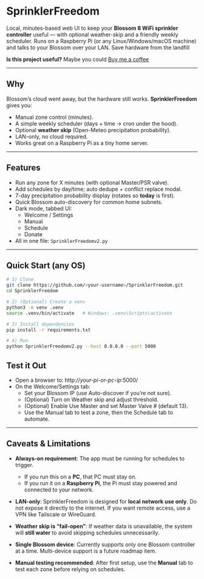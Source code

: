 # SprinklerFreedom

Local, minutes-based web UI to keep your **Blossom 8 WiFi sprinkler controller** useful — with optional weather-skip and a friendly weekly scheduler. Runs on a Raspberry Pi (or any Linux/Windows/macOS machine) and talks to your Blossom over your LAN. Save hardware from the landfill 

**Is this project useful?** Maybe you could [Buy me a coffee](https://buymeacoffee.com/natecus)

---

## Why

Blossom’s cloud went away, but the hardware still works. **SprinklerFreedom** gives you:

- Manual zone control (minutes).
- A simple weekly scheduler (days + time → cron under the hood).
- Optional **weather skip** (Open-Meteo precipitation probability).
- LAN-only, no cloud required.
- Works great on a Raspberry Pi as a tiny home server.

---

## Features

- Run any zone for X minutes (with optional Master/PSR valve).
- Add schedules by day/time; auto dedupe + conflict replace modal.
- 7-day precipitation probability display (rotates so **today** is first).
- Quick Blossom auto-discovery for common home subnets.
- Dark mode, tabbed UI:
  - Welcome / Settings  
  - Manual  
  - Schedule  
  - Donate
- All in one file: `SprinklerFreedomv2.py`

---

## Quick Start (any OS)

```bash
# 1) Clone
git clone https://github.com/<your-username>/SprinklerFreedom.git
cd SprinklerFreedom

# 2) (Optional) Create a venv
python3 -m venv .venv
source .venv/bin/activate   # Windows: .venv\Scripts\activate

# 3) Install dependencies
pip install -r requirements.txt

# 4) Run
python SprinklerFreedomv2.py --host 0.0.0.0 --port 5000
```
## Test it Out
- Open a browser to: http://*your-pi-or-pc-ip*:5000/
- On the Welcome/Settings tab:
  - Set your Blossom IP (use Auto-discover if you’re not sure).
  - (Optional) Turn on Weather skip and adjust threshold.
  - (Optional) Enable Use Master and set Master Valve # (default 13).
  - Use the Manual tab to test a zone, then the Schedule tab to automate.

---
## Caveats & Limitations

- **Always-on requirement**: The app must be running for schedules to trigger.  
  - If you run this on a **PC**, that PC must stay on.  
  - If you run it on a **Raspberry Pi**, the Pi must stay powered and connected to your network.

- **LAN-only**: SprinklerFreedom is designed for **local network use only**. Do not expose it directly to the internet. If you want remote access, use a VPN like Tailscale or WireGuard.

- **Weather skip is “fail-open”**: If weather data is unavailable, the system will **still water** to avoid skipping schedules unnecessarily.

- **Single Blossom device**: Currently supports only one Blossom controller at a time. Multi-device support is a future roadmap item.

- **Manual testing recommended**: After first setup, use the **Manual** tab to test each zone before relying on schedules.
